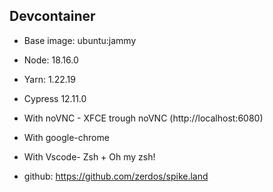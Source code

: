 ## Devcontainer

- Base image: ubuntu:jammy
- Node: 18.16.0
- Yarn: 1.22.19
- Cypress 12.11.0
- With noVNC - XFCE trough noVNC (http://localhost:6080)
- With google-chrome
- With Vscode- Zsh + Oh my zsh!

- github: https://github.com/zerdos/spike.land
